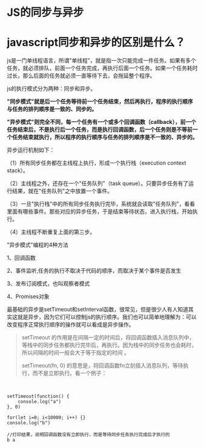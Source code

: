 # JS的同步与异步

# javascript同步和异步的区别是什么？

js是一门单线程语言，所谓"单线程"，就是指一次只能完成一件任务。如果有多个任务，就必须排队，前面一个任务完成，再执行后面一个任务。如果一个任务耗时过长，那么后面的任务就必须一直等待下去，会拖延整个程序。

js的执行模式分为两种：同步和异步。

**"同步模式"就是后一个任务等待前一个任务结束，然后再执行，程序的执行顺序与任务的排列顺序是一致的、同步的。**

**"异步模式"则完全不同，每一个任务有一个或多个回调函数（callback），前一个任务结束后，不是执行后一个任务，而是执行回调函数，后一个任务则是不等前一个任务结束就执行，所以程序的执行顺序与任务的排列顺序是不一致的、异步的。**

异步运行机制如下：

（1）所有同步任务都在主线程上执行，形成一个执行栈（execution context stack）。

（2）主线程之外，还存在一个"任务队列"（task queue）。只要异步任务有了运行结果，就在"任务队列"之中放置一个事件。

（3）一旦"执行栈"中的所有同步任务执行完毕，系统就会读取"任务队列"，看看里面有哪些事件。那些对应的异步任务，于是结束等待状态，进入执行栈，开始执行。

（4）主线程不断重复上面的第三步。

"异步模式"编程的4种方法

1、回调函数

2、事件监听,任务的执行不取决于代码的顺序，而取决于某个事件是否发生

3、发布订阅模式，也叫观察者模式

4、Promises对象

最基础的异步是setTimeout和setInterval函数，很常见，但是很少人有人知道其实这就是异步，因为它们可以控制js的执行顺序。我们也可以简单地理解为：可以改变程序正常执行顺序的操作就可以看成是异步操作。

> setTimeout 的作用是在间隔一定的时间后，将回调函数插入消息队列中，等栈中的同步任务都执行完毕后，再执行。因为栈中的同步任务也会耗时， 所以间隔的时间一般会大于等于指定的时间 。
>
> setTimeout(fn, 0) 的意思是，将回调函数fn立刻插入消息队列，等待执行，而不是立即执行。看一个例子：

​                        

```
setTimeout(function() {
    console.log("a")
}, 0)

for(let i=0; i<10000; i++) {}
console.log("b")  
```

```
//打印结果，说明回调函数没有立即执行，而是等待同步任务执行完成后才执行的
b a
```